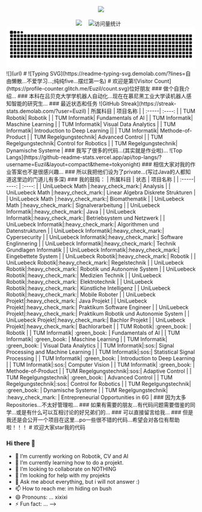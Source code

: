<div align="center">

  <!-- knock code pictures 敲代码的图片 -->
  <picture>
    <source media="(prefers-color-scheme: dark)" srcset="https://cdn.jsdelivr.net/gh/sun0225SUN/sun0225SUN/assets/images/coding.gif" />
    <source media="(prefers-color-scheme: light)" srcset="https://cdn.jsdelivr.net/gh/sun0225SUN/sun0225SUN/assets/images/developer.svg" height="225px" />
    <img src="https://cdn.jsdelivr.net/gh/sun0225SUN/sun0225SUN/assets/images/coding.gif" />
  </picture>

  <!-- for beauty 留个空行好看点 -->
  <div>&nbsp;</div>


<!-- profile logo 个人资料徽标 -->
  <div>
    <a href="https://www.peterjxl.com/"><img src="https://img.shields.io/badge/Website-博客-8c36db" /></a>&emsp;
    <img src="https://komarev.com/ghpvc/?username=Peter-JXL&label=Views&color=orange&style=flat" alt="访问量统计" />&emsp;
  </div>

<!-- Snake Code Contribution Map 贪吃蛇代码贡献图 -->
<picture>
  <source media="(prefers-color-scheme: dark)" srcset="https://raw.githubusercontent.com/Euzil/Euzil/output/github-contribution-grid-snake-dark.svg">
  <source media="(prefers-color-scheme: light)" srcset="https://raw.githubusercontent.com/Euzil/Euzil/output/github-contribution-grid-snake.svg">
  <img alt="github contribution grid snake animation" src="https://raw.githubusercontent.com/Euzil/Euzil/output/github-contribution-grid-snake.svg">
</picture>

</div>
![](url)
# ![Typing SVG](https://readme-typing-svg.demolab.com/?lines=自由懒散...不爱学习...;纯纯five...摆烂第一名)
# 欢迎是第![Visitor Count](https://profile-counter.glitch.me/Euzil/count.svg)位好朋友  
### 做个自我介绍...   
### 本科在吕贝克大学学机器人自动化...现在在慕尼黑工业大学读机器人感知智能的研究生...   
### 最近状态和任务
![GitHub Streak](https://streak-stats.demolab.com/?user=Euzil)
| 所属科目 |  项目名称 |
| :-----|  :----: |
| TUM Robotik| Robotik |
| TUM Informatik| Fundamentals of AI |
| TUM Informatik| Maschine Learning |
| TUM Informatik| Visual Data Analytics |
| TUM Informatik| Introduction to Deep Learning ||
| TUM Informatik| Methode-of-Product |
| TUM Regelgungstechnik| Advanced Control |
| TUM Regelgungstechnik| Control for Robotics |
| TUM Regelgungstechnik| Dynamische Systeme |
### 我写了很多的代码...(其实就是作业啦)...  
![Top Langs](https://github-readme-stats.vercel.app/api/top-langs/?username=Euzil&layout=compact&theme=tokyonight)  
### 相信大家对我的作业答案也不是很感兴趣...  
### 所以我把他们设为了private...(写过Java的人都知道这里边的门道儿有多深)  
### 我的鼓捣：
| 所属科目 | 状态 | 项目名称 |
| :-----| ----: | :----: |
| UniLuebeck Math |:heavy_check_mark:| Analysis |
| UniLuebeck Math |:heavy_check_mark:| Linear Algebra Diskrete Strukturen |
| UniLuebeck Math |:heavy_check_mark:| Biomathematik |
| UniLuebeck Math |:heavy_check_mark:| Signalverarbeitung |
| UniLuebeck Informatik|:heavy_check_mark:| Java |
| UniLuebeck Informatik|:heavy_check_mark:| Betriebsystem und Netzwerk |
| UniLuebeck Informatik|:heavy_check_mark:| Algorithmen und Datenstrukturen |
| UniLuebeck Informatik|:heavy_check_mark:| Cypersecurity |
| UniLuebeck Informatik|:heavy_check_mark:| Software Englinnering |
| UniLuebeck Informatik|:heavy_check_mark:| Technik Grundlagen Informatik |
| UniLuebeck Informatik|:heavy_check_mark:| Eingebettete System |
| UniLuebeck Robotik|:heavy_check_mark:| Robotik |
| UniLuebeck Robotik|:heavy_check_mark:| Regelstechnik |
| UniLuebeck Robotik|:heavy_check_mark:| Robotik und Autonomie System |
| UniLuebeck Robotik|:heavy_check_mark:| Medizien Technik |
| UniLuebeck Robotik|:heavy_check_mark:| Elektrotechnik |
| UniLuebeck Robotik|:heavy_check_mark:| Künstliche Intelligenz |
| UniLuebeck Robotik|:heavy_check_mark:| Mobile Roboter |
| UniLuebeck Projekt|:heavy_check_mark:| Java Projekt |
| UniLuebeck Projekt|:heavy_check_mark:| Praktikum Software Engineer |
| UniLuebeck Projekt|:heavy_check_mark:| Praktikum Robotik und Autonomie System |
| UniLuebeck Projekt|:heavy_check_mark:| Bachlor Projekt |
| UniLuebeck Projekt|:heavy_check_mark:| Bachlorarbeit |
| TUM Robotik| :green_book: | Robotik |
| TUM Informatik| :green_book: | Fundamentals of AI |
| TUM Informatik| :green_book: | Maschine Learning |
| TUM Informatik| :green_book: | Visual Data Analytics |
| TUM Informatik|:sos:| Signal Processing and Machine Learning |
| TUM Informatik|:sos:| Statistical Signal Processing |
| TUM Informatik| :green_book: | Introduction to Deep Learning |
| TUM Informatik|:sos:| Computer Vision |
| TUM Informatik| :green_book: | Methode-of-Product |
| TUM Regelgungstechnik|:sos:| Adaptive Control |
| TUM Regelgungstechnik| :green_book: | Advanced Control |
| TUM Regelgungstechnik|:sos:| Control for Robotics |
| TUM Regelgungstechnik| :green_book: | Dynamische Systeme |
| TUM Regelgungstechnik| :heavy_check_mark: | Entrepreneurial Opportunities in 6G |
### 因为太多Repositories...不太好管理啦...  
### 如果有需要的朋友...有代码问题需要借鉴的同学...或是有什么可以互相讨论的好兄弟们的...  
### 可以直接留言给我...
### 但是我还是会公开一个项目在这里...po一些很不错的代码...希望会对各位有帮助啦！！！
# 欢迎大家star我的代码



### Hi there 👋
- 🔭 I’m currently working on Robotik, CV and AI
- 🌱 I’m currently learning how to do a projekt.
- 👯 I’m looking to collaborate on NOTHING
- 🤔 I’m looking for help with my projekts
- 💬 Ask me about everything, but i will not answer :)
- 📫 How to reach me: im hiding on bush
- 😄 Pronouns: ... xixixi 
- ⚡ Fun fact: ...
-->
